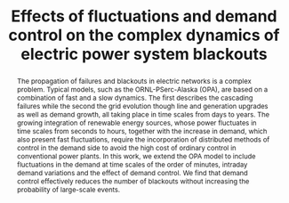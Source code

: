 ---
layout: talk
title:  Effects of fluctuations and demand control on the complex dynamics of electric power system blackouts
name: Pere Colet 
talk-url: 
abstract: The propagation of failures and blackouts in electric networks is a complex problem. Typical models, such as the ORNL-PSerc-Alaska (OPA), are based on a combination of fast and a slow dynamics. The first describes the cascading failures while the second the grid evolution though line and generation upgrades as well as demand growth, all taking place in time scales from days to years. The growing integration of renewable energy sources, whose power fluctuates in time scales from seconds to hours, together with the increase in demand, which also present fast fluctuations, require the incorporation of distributed methods of control in the demand side to avoid the high cost of ordinary control in conventional power plants. In this work, we extend the OPA model to include fluctuations in the demand at time scales of the order of minutes, intraday demand variations and the effect of demand control. We find that demand control effectively reduces the number of blackouts without increasing the probability of large-scale events.
sinvited: yes
session: invited-1
timeslot: 10.00 - 10.30
---